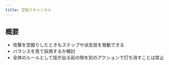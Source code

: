 ```yaml
---
title: 空振りキャンセル
---
```


## 概要
* 攻撃を空振りしたときもステップや派生技を発動できる
* バランスを見て採用するか検討
* 全体のルールとして技が出る前の隙を別のアクションで打ち消すことは禁止

